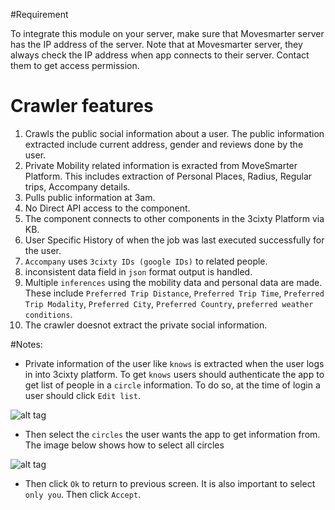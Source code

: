 #Requirement 

To integrate this module on your server, make sure that Movesmarter server has the IP address of the server. Note that at Movesmarter server, they always check the IP address when app connects to their server. Contact them to get access permission.

# Crawler features

1. Crawls the public social information about a user. The public information extracted include current address, gender and reviews done by the user.
2. Private Mobility related information is exracted from MoveSmarter Platform. This includes extraction of Personal Places, Radius, Regular trips, Accompany details.
3. Pulls public information at 3am.
4. No Direct API access to the component. 
5. The component connects to other components in the 3cixty Platform via KB. 
6. User Specific History of when the job was last executed successfully for the user.
7. `Accompany` uses `3cixty IDs (google IDs)` to related people.
8. inconsistent data field in `json` format output is handled.
9. Multiple `inferences` using the mobility data and personal data are made. These include `Preferred Trip Distance`, `Preferred Trip Time`, `Preferred Trip Modality`, `Preferred City`, `Preferred Country`, `preferred weather conditions`.
10. The crawler doesnot extract the private social information.

#Notes:

- Private information of the user like `knows` is extracted when the user logs in into 3cixty platform. To get `knows` users should authenticate the app to get list of people in a `circle` information. To do so, at the time of login a user should click `Edit list`. 

![alt tag](https://github.com/3cixty/profiler/blob/scrapper/CrawlerCron/images/login.png)
 
- Then select the `circles` the user wants the app to get information from. The image below shows how to select all circles

![alt tag](https://github.com/3cixty/profiler/blob/scrapper/CrawlerCron/images/login2.png)

- Then click `Ok` to return to previous screen. It is also important to select `only you`. Then click `Accept`.

